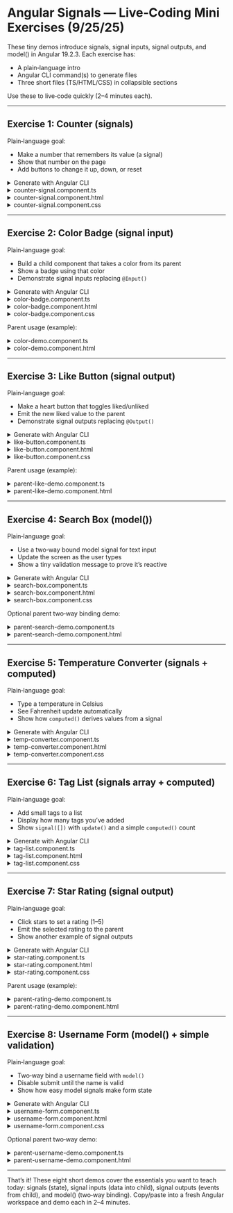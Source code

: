# Angular Signals — Live‑Coding Mini Exercises (9/25/25)

These tiny demos introduce signals, signal inputs, signal outputs, and model() in Angular 19.2.3. Each exercise has:

- A plain‑language intro
- Angular CLI command(s) to generate files
- Three short files (TS/HTML/CSS) in collapsible sections

Use these to live‑code quickly (2–4 minutes each).

---

## Exercise 1: Counter (signals)

Plain‑language goal:

- Make a number that remembers its value (a signal)
- Show that number on the page
- Add buttons to change it up, down, or reset

<details>
<summary>Generate with Angular CLI</summary>

```bash
# From your Angular workspace root
ng g c counter-signal --standalone --skip-tests
```

</details>

<details>
<summary>counter-signal.component.ts</summary>

```typescript
import { Component, signal } from "@angular/core";

@Component({
  selector: "app-counter-signal",
  standalone: true,
  templateUrl: "./counter-signal.component.html",
  styleUrl: "./counter-signal.component.css",
})
export class CounterSignalComponent {
  count = signal(0);

  inc() {
    this.count.update((c) => c + 1);
  }
  dec() {
    this.count.update((c) => c - 1);
  }
  reset() {
    this.count.set(0);
  }
}
```

</details>

<details>
<summary>counter-signal.component.html</summary>

```html
<div class="counter">
  <div class="value">{{ count() }}</div>
  <div class="actions">
    <button (click)="dec()">–</button>
    <button (click)="reset()">Reset</button>
    <button (click)="inc()">+</button>
  </div>
  <small>Signals automatically update the UI when their value changes.</small>
</div>
```

</details>

<details>
<summary>counter-signal.component.css</summary>

```css
.counter {
  display: inline-block;
  padding: 12px;
  border: 1px solid #ddd;
  border-radius: 8px;
}
.value {
  font-size: 28px;
  font-weight: 700;
  text-align: center;
  margin-bottom: 8px;
}
.actions {
  display: flex;
  gap: 8px;
  justify-content: center;
}
button {
  padding: 6px 10px;
  border-radius: 6px;
  cursor: pointer;
}
```

</details>

---

## Exercise 2: Color Badge (signal input)

Plain‑language goal:

- Build a child component that takes a color from its parent
- Show a badge using that color
- Demonstrate signal inputs replacing `@Input()`

<details>
<summary>Generate with Angular CLI</summary>

```bash
# Child component
ng g c color-badge --standalone --skip-tests

# Optional parent demo component
ng g c color-demo --standalone --skip-tests
```

</details>

<details>
<summary>color-badge.component.ts</summary>

```typescript
import { Component, input } from "@angular/core";

@Component({
  selector: "app-color-badge",
  standalone: true,
  templateUrl: "./color-badge.component.html",
  styleUrl: "./color-badge.component.css",
})
export class ColorBadgeComponent {
  color = input.required<string>();
}
```

</details>

<details>
<summary>color-badge.component.html</summary>

```html
<span class="badge" [style.background-color]="color()">{{ color() }}</span>
```

</details>

<details>
<summary>color-badge.component.css</summary>

```css
.badge {
  color: #fff;
  padding: 6px 10px;
  border-radius: 999px;
  font-size: 12px;
}
```

</details>

Parent usage (example):

<details>
<summary>color-demo.component.ts</summary>

```typescript
import { Component } from "@angular/core";
import { ColorBadgeComponent } from "./color-badge/color-badge.component";

@Component({
  selector: "app-color-demo",
  standalone: true,
  imports: [ColorBadgeComponent],
  templateUrl: "./color-demo.component.html",
})
export class ColorDemoComponent {}
```

</details>

<details>
<summary>color-demo.component.html</summary>

```html
<app-color-badge [color]="'tomato'"></app-color-badge>
<app-color-badge [color]="'royalblue'"></app-color-badge>
```

</details>

---

## Exercise 3: Like Button (signal output)

Plain‑language goal:

- Make a heart button that toggles liked/unliked
- Emit the new liked value to the parent
- Demonstrate signal outputs replacing `@Output()`

<details>
<summary>Generate with Angular CLI</summary>

```bash
# Child like button and parent demo
ng g c like-button --standalone --skip-tests
ng g c parent-like-demo --standalone --skip-tests
```

</details>

<details>
<summary>like-button.component.ts</summary>

```typescript
import { Component, signal, output } from "@angular/core";

@Component({
  selector: "app-like-button",
  standalone: true,
  templateUrl: "./like-button.component.html",
  styleUrl: "./like-button.component.css",
})
export class LikeButtonComponent {
  isLiked = signal(false);
  likeChanged = output<boolean>();

  toggle() {
    this.isLiked.update((v) => !v);
    this.likeChanged.emit(this.isLiked());
  }
}
```

</details>

<details>
<summary>like-button.component.html</summary>

```html
<button (click)="toggle()" [class.liked]="isLiked()">
  {{ isLiked() ? '❤️ Liked' : '🤍 Like' }}
</button>
```

</details>

<details>
<summary>like-button.component.css</summary>

```css
button {
  padding: 8px 14px;
  border: 1px solid #ddd;
  border-radius: 8px;
  cursor: pointer;
}
button.liked {
  background: #ff69b4;
  color: white;
}
```

</details>

Parent usage (example):

<details>
<summary>parent-like-demo.component.ts</summary>

```typescript
import { Component, signal } from "@angular/core";
import { LikeButtonComponent } from "./like-button.component";

@Component({
  selector: "app-parent-like-demo",
  standalone: true,
  imports: [LikeButtonComponent],
  templateUrl: "./parent-like-demo.component.html",
})
export class ParentLikeDemoComponent {
  lastLiked = signal<boolean | null>(null);
  onLikeChanged(liked: boolean) {
    this.lastLiked.set(liked);
  }
}
```

</details>

<details>
<summary>parent-like-demo.component.html</summary>

```html
<app-like-button (likeChanged)="onLikeChanged($event)"></app-like-button>
@if (lastLiked() !== null) {
<p>Last status: {{ lastLiked() ? 'Liked' : 'Unliked' }}</p>
}
```

</details>

---

## Exercise 4: Search Box (model())

Plain‑language goal:

- Use a two‑way bound model signal for text input
- Update the screen as the user types
- Show a tiny validation message to prove it’s reactive

<details>
<summary>Generate with Angular CLI</summary>

```bash
ng g c search-box --standalone --skip-tests

# Optional parent demo for two-way binding showcase
ng g c parent-search-demo --standalone --skip-tests
```

</details>

<details>
<summary>search-box.component.ts</summary>

```typescript
import { Component, computed, model } from "@angular/core";
import { CommonModule } from "@angular/common";
import { FormsModule } from "@angular/forms";

@Component({
  selector: "app-search-box",
  standalone: true,
  imports: [CommonModule, FormsModule],
  templateUrl: "./search-box.component.html",
  styleUrl: "./search-box.component.css",
})
export class SearchBoxComponent {
  // Model signal supports parent two-way binding: <app-search-box [(query)]="parentQuery">
  query = model("");
  length = computed(() => this.query().length);
  valid = computed(() => this.length() >= 3);
}
```

</details>

<details>
<summary>search-box.component.html</summary>

```html
<div class="search">
  <!-- Bind ngModel to the signal in a compatible way -->
  <input
    [ngModel]="query()"
    (ngModelChange)="query.set($event)"
    placeholder="Type 3+ chars..."
    [style.borderColor]="valid() ? 'seagreen' : 'crimson'"
  />
  <p>Searching for: "{{ query() }}" ({{ length() }})</p>
  @if (!valid()) {
  <p class="warn">Please enter at least 3 characters.</p>
  }
</div>
```

</details>

<details>
<summary>search-box.component.css</summary>

```css
.search {
  max-width: 320px;
}
input {
  width: 100%;
  padding: 8px;
  border: 2px solid #ccc;
  border-radius: 6px;
}
.warn {
  color: crimson;
  margin: 6px 0;
}
```

</details>

Optional parent two‑way binding demo:

<details>
<summary>parent-search-demo.component.ts</summary>

```typescript
import { Component, signal } from "@angular/core";
import { SearchBoxComponent } from "./search-box.component";

@Component({
  selector: "app-parent-search-demo",
  standalone: true,
  imports: [SearchBoxComponent],
  templateUrl: "./parent-search-demo.component.html",
})
export class ParentSearchDemoComponent {
  parentQuery = signal("");
}
```

</details>

<details>
<summary>parent-search-demo.component.html</summary>

```html
<!-- Example of two-way binding to the model input property: -->
<app-search-box [(query)]="parentQuery"></app-search-box>
<p>Parent sees: "{{ parentQuery() }}"</p>
```

</details>

---

## Exercise 5: Temperature Converter (signals + computed)

Plain‑language goal:

- Type a temperature in Celsius
- See Fahrenheit update automatically
- Show how `computed()` derives values from a signal

<details>
<summary>Generate with Angular CLI</summary>

```bash
ng g c temp-converter --standalone --skip-tests
```

</details>

<details>
<summary>temp-converter.component.ts</summary>

```typescript
import { Component, computed, signal } from "@angular/core";
import { CommonModule } from "@angular/common";
import { FormsModule } from "@angular/forms";

@Component({
  selector: "app-temp-converter",
  standalone: true,
  imports: [CommonModule, FormsModule],
  templateUrl: "./temp-converter.component.html",
  styleUrl: "./temp-converter.component.css",
})
export class TempConverterComponent {
  celsius = signal(0);
  fahrenheit = computed(() => Math.round((this.celsius() * 9) / 5 + 32));
}
```

</details>

<details>
<summary>temp-converter.component.html</summary>

```html
<div class="box">
  <label>
    Celsius:
    <input
      type="number"
      [ngModel]="celsius()"
      (ngModelChange)="celsius.set(Number($event))"
    />
  </label>
  <p>Fahrenheit: <strong>{{ fahrenheit() }}</strong></p>
</div>
```

</details>

<details>
<summary>temp-converter.component.css</summary>

```css
.box {
  border: 1px solid #e5e5e5;
  padding: 12px;
  border-radius: 8px;
  max-width: 260px;
}
input {
  width: 100%;
  padding: 6px;
  border: 1px solid #ccc;
  border-radius: 6px;
}
```

</details>

---

## Exercise 6: Tag List (signals array + computed)

Plain‑language goal:

- Add small tags to a list
- Display how many tags you’ve added
- Show `signal([])` with `update()` and a simple `computed()` count

<details>
<summary>Generate with Angular CLI</summary>

```bash
ng g c tag-list --standalone --skip-tests
```

</details>

<details>
<summary>tag-list.component.ts</summary>

```typescript
import { Component, computed, signal } from "@angular/core";
import { CommonModule } from "@angular/common";
import { FormsModule } from "@angular/forms";

@Component({
  selector: "app-tag-list",
  standalone: true,
  imports: [CommonModule, FormsModule],
  templateUrl: "./tag-list.component.html",
  styleUrl: "./tag-list.component.css",
})
export class TagListComponent {
  newTag = signal("");
  tags = signal<string[]>([]);
  count = computed(() => this.tags().length);

  add() {
    const t = this.newTag().trim();
    if (!t) return;
    this.tags.update((list) => [...list, t]);
    this.newTag.set("");
  }

  remove(i: number) {
    this.tags.update((list) => list.filter((_, idx) => idx !== i));
  }
}
```

</details>

<details>
<summary>tag-list.component.html</summary>

```html
<div class="list">
  <div class="add">
    <input
      [ngModel]="newTag()"
      (ngModelChange)="newTag.set($event)"
      placeholder="Add a tag"
    />
    <button (click)="add()">Add</button>
  </div>

  @if (count() > 0) {
  <div class="tags">
    @for (t of tags(); let i = $index; track i) {
    <span class="tag">
      {{ t }} <button class="x" (click)="remove(i)">×</button>
    </span>
    }
  </div>
  } @else {
  <small>No tags yet.</small>
  }

  <p>Total: {{ count() }}</p>
</div>
```

</details>

<details>
<summary>tag-list.component.css</summary>

```css
.list {
  border: 1px solid #eee;
  padding: 12px;
  border-radius: 8px;
  max-width: 320px;
}
.add {
  display: flex;
  gap: 8px;
}
input {
  flex: 1;
  padding: 6px;
  border: 1px solid #ccc;
  border-radius: 6px;
}
.tags {
  display: flex;
  flex-wrap: wrap;
  gap: 6px;
  margin: 10px 0;
}
.tag {
  background: #f1f5f9;
  border: 1px solid #e2e8f0;
  padding: 4px 8px;
  border-radius: 999px;
}
.x {
  margin-left: 6px;
  background: transparent;
  border: none;
  cursor: pointer;
}
```

</details>

---

## Exercise 7: Star Rating (signal output)

Plain‑language goal:

- Click stars to set a rating (1–5)
- Emit the selected rating to the parent
- Show another example of signal outputs

<details>
<summary>Generate with Angular CLI</summary>

```bash
ng g c star-rating --standalone --skip-tests
ng g c parent-rating-demo --standalone --skip-tests
```

</details>

<details>
<summary>star-rating.component.ts</summary>

```typescript
import { Component, output, signal } from "@angular/core";
import { CommonModule } from "@angular/common";

@Component({
  selector: "app-star-rating",
  standalone: true,
  imports: [CommonModule],
  templateUrl: "./star-rating.component.html",
  styleUrl: "./star-rating.component.css",
})
export class StarRatingComponent {
  rating = signal(0);
  ratingChange = output<number>();

  set(r: number) {
    this.rating.set(r);
    this.ratingChange.emit(r);
  }
}
```

</details>

<details>
<summary>star-rating.component.html</summary>

```html
<div class="stars">
  @for (s of [1,2,3,4,5]; track s) {
  <span (click)="set(s)" [class.on]="rating() >= s">★</span>
  }
  <span class="val">{{ rating() }}/5</span>
</div>
```

</details>

<details>
<summary>star-rating.component.css</summary>

```css
.stars {
  display: inline-flex;
  align-items: center;
  gap: 6px;
}
span {
  cursor: pointer;
  font-size: 22px;
  color: #cbd5e1;
}
span.on {
  color: #f59e0b;
}
.val {
  margin-left: 8px;
  font-size: 14px;
  color: #475569;
}
```

</details>

Parent usage (example):

<details>
<summary>parent-rating-demo.component.ts</summary>

```typescript
import { Component, signal } from "@angular/core";
import { StarRatingComponent } from "./star-rating.component";

@Component({
  selector: "app-parent-rating-demo",
  standalone: true,
  imports: [StarRatingComponent],
  templateUrl: "./parent-rating-demo.component.html",
})
export class ParentRatingDemoComponent {
  last = signal(0);
  onChanged(val: number) {
    this.last.set(val);
  }
}
```

</details>

<details>
<summary>parent-rating-demo.component.html</summary>

```html
<app-star-rating (ratingChange)="onChanged($event)"></app-star-rating>
<p>Parent received: {{ last() }}/5</p>
```

</details>

---

## Exercise 8: Username Form (model() + simple validation)

Plain‑language goal:

- Two‑way bind a username field with `model()`
- Disable submit until the name is valid
- Show how easy model signals make form state

<details>
<summary>Generate with Angular CLI</summary>

```bash
ng g c username-form --standalone --skip-tests
ng g c parent-username-demo --standalone --skip-tests
```

</details>

<details>
<summary>username-form.component.ts</summary>

```typescript
import { Component, computed, model } from "@angular/core";
import { CommonModule } from "@angular/common";
import { FormsModule } from "@angular/forms";

@Component({
  selector: "app-username-form",
  standalone: true,
  imports: [CommonModule, FormsModule],
  templateUrl: "./username-form.component.html",
  styleUrl: "./username-form.component.css",
})
export class UsernameFormComponent {
  username = model("");
  valid = computed(() => this.username().trim().length >= 3);
}
```

</details>

<details>
<summary>username-form.component.html</summary>

```html
<form class="box" (submit)="$event.preventDefault()">
  <input
    [ngModel]="username()"
    (ngModelChange)="username.set($event)"
    placeholder="Min 3 chars"
  />
  <button [disabled]="!valid()">Submit</button>
  @if (!valid()) {
  <p class="warn">Username must be at least 3 characters.</p>
  }
</form>
```

</details>

<details>
<summary>username-form.component.css</summary>

```css
.box {
  display: flex;
  gap: 8px;
  align-items: center;
}
input {
  padding: 6px;
  border: 1px solid #ccc;
  border-radius: 6px;
}
button {
  padding: 6px 10px;
}
.warn {
  color: crimson;
  margin-left: 8px;
}
```

</details>

Optional parent two‑way demo:

<details>
<summary>parent-username-demo.component.ts</summary>

```typescript
import { Component, signal } from "@angular/core";
import { UsernameFormComponent } from "./username-form.component";

@Component({
  selector: "app-parent-username-demo",
  standalone: true,
  imports: [UsernameFormComponent],
  templateUrl: "./parent-username-demo.component.html",
})
export class ParentUsernameDemoComponent {
  name = signal("");
}
```

</details>

<details>
<summary>parent-username-demo.component.html</summary>

```html
<app-username-form [(username)]="name"></app-username-form>
<p>Parent sees: {{ name() }}</p>
```

</details>

---

That’s it! These eight short demos cover the essentials you want to teach today: signals (state), signal inputs (data into child), signal outputs (events from child), and model() (two‑way binding). Copy/paste into a fresh Angular workspace and demo each in 2–4 minutes.
